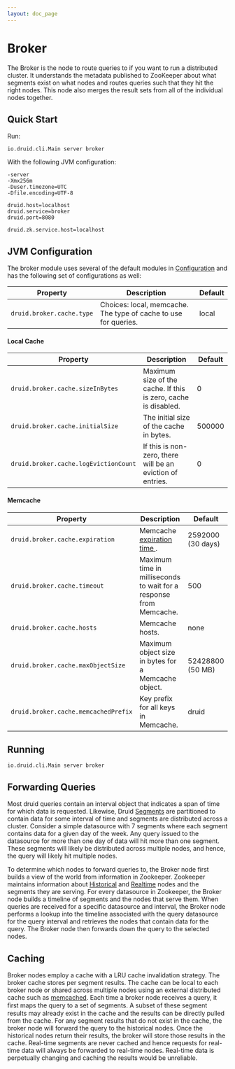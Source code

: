 ```yaml
---
layout: doc_page
---
```

Broker
======

The Broker is the node to route queries to if you want to run a distributed cluster. It understands the metadata published to ZooKeeper about what segments exist on what nodes and routes queries such that they hit the right nodes. This node also merges the result sets from all of the individual nodes together.

Quick Start
-----------
Run:

```
io.druid.cli.Main server broker
```

With the following JVM configuration:

```
-server
-Xmx256m
-Duser.timezone=UTC
-Dfile.encoding=UTF-8

druid.host=localhost
druid.service=broker
druid.port=8080

druid.zk.service.host=localhost
```

JVM Configuration
-----------------

The broker module uses several of the default modules in [Configuration](Configuration.html) and has the following set of configurations as well:

|Property|Description|Default|
|--------|-----------|-------|
|`druid.broker.cache.type`|Choices: local, memcache. The type of cache to use for queries.|local|

#### Local Cache

|Property|Description|Default|
|--------|-----------|-------|
|`druid.broker.cache.sizeInBytes`|Maximum size of the cache. If this is zero, cache is disabled.|0|
|`druid.broker.cache.initialSize`|The initial size of the cache in bytes.|500000|
|`druid.broker.cache.logEvictionCount`|If this is non-zero, there will be an eviction of entries.|0|

#### Memcache

|Property|Description|Default|
|--------|-----------|-------|
|`druid.broker.cache.expiration`|Memcache [expiration time ](https://code.google.com/p/memcached/wiki/NewCommands#Standard_Protocol).|2592000 (30 days)|
|`druid.broker.cache.timeout`|Maximum time in milliseconds to wait for a response from Memcache.|500|
|`druid.broker.cache.hosts`|Memcache hosts.|none|
|`druid.broker.cache.maxObjectSize`|Maximum object size in bytes for a Memcache object.|52428800 (50 MB)|
|`druid.broker.cache.memcachedPrefix`|Key prefix for all keys in Memcache.|druid|

Running
-------

```
io.druid.cli.Main server broker
```


Forwarding Queries
------------------

Most druid queries contain an interval object that indicates a span of time for which data is requested. Likewise, Druid [Segments](Segments.html) are partitioned to contain data for some interval of time and segments are distributed across a cluster. Consider a simple datasource with 7 segments where each segment contains data for a given day of the week. Any query issued to the datasource for more than one day of data will hit more than one segment. These segments will likely be distributed across multiple nodes, and hence, the query will likely hit multiple nodes.

To determine which nodes to forward queries to, the Broker node first builds a view of the world from information in Zookeeper. Zookeeper maintains information about [Historical](Historical.html) and [Realtime](Realtime.html) nodes and the segments they are serving. For every datasource in Zookeeper, the Broker node builds a timeline of segments and the nodes that serve them. When queries are received for a specific datasource and interval, the Broker node performs a lookup into the timeline associated with the query datasource for the query interval and retrieves the nodes that contain data for the query. The Broker node then forwards down the query to the selected nodes.

Caching
-------

Broker nodes employ a cache with a LRU cache invalidation strategy. The broker cache stores per segment results. The cache can be local to each broker node or shared across multiple nodes using an external distributed cache such as [memcached](http://memcached.org/). Each time a broker node receives a query, it ﬁrst maps the query to a set of segments. A subset of these segment results may already exist in the cache and the results can be directly pulled from the cache. For any segment results that do not exist in the cache, the broker node will forward the query to the
historical nodes. Once the historical nodes return their results, the broker will store those results in the cache. Real-time segments are never cached and hence requests for real-time data will always be forwarded to real-time nodes. Real-time data is perpetually changing and caching the results would be unreliable.